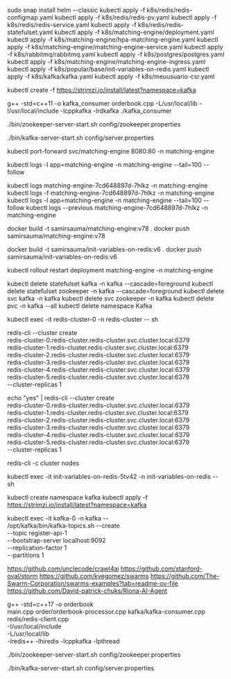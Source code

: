 sudo snap install helm --classic
kubectl apply -f k8s/redis/redis-configmap.yaml
kubectl apply -f k8s/redis/redis-pv.yaml
kubectl apply -f k8s/redis/redis-service.yaml
kubectl apply -f k8s/redis/redis-statefulset.yaml
kubectl apply -f k8s/matching-engine/deployment.yaml
kubectl apply -f k8s/matching-engine/hpa-matching-engine.yaml
kubectl apply -f k8s/matching-engine/matching-engine-service.yaml
kubectl apply -f k8s/rabbitmq/rabbitmq.yaml
kubectl apply -f k8s/postgres/postgres.yaml
kubectl apply -f k8s/matching-engine/matching-engine-ingress.yaml
kubectl apply -f k8s/popular/base/init-variables-on-redis.yaml
kubectl apply -f k8s/kafka/kafka.yaml
kubectl apply -f k8s/meuusuario-csr.yaml

kubectl create -f https://strimzi.io/install/latest?namespace=kafka




g++ -std=c++11 -o kafka_consumer orderbook.cpp -L/usr/local/lib -I/usr/local/include -lcppkafka -lrdkafka
./kafka_consumer

./bin/zookeeper-server-start.sh config/zookeeper.properties

./bin/kafka-server-start.sh config/server.properties





kubectl port-forward svc/matching-engine 8080:80 -n matching-engine

kubectl logs -l app=matching-engine -n matching-engine --tail=100 --follow

kubectl logs matching-engine-7cd648897d-7hlkz -n matching-engine
kubectl logs -f matching-engine-7cd648897d-7hlkz -n matching-engine
kubectl logs -l app=matching-engine -n matching-engine --tail=100 --follow
kubectl logs --previous matching-engine-7cd648897d-7hlkz -n matching-engine



docker build -t samirsauma/matching-engine:v78 .
docker push samirsauma/matching-engine:v78



docker build -t samirsauma/init-variables-on-redis:v6 .
docker push samirsauma/init-variables-on-redis:v6



kubectl rollout restart deployment matching-engine -n matching-engine


kubectl delete statefulset kafka -n kafka --cascade=foreground
kubectl delete statefulset zookeeper -n kafka --cascade=foreground
kubectl delete svc kafka -n kafka
kubectl delete svc zookeeper -n kafka
kubectl delete pvc -n kafka --all
kubectl delete namespace Kafka





kubectl exec -it redis-cluster-0 -n redis-cluster -- sh




redis-cli --cluster create \
  redis-cluster-0.redis-cluster.redis-cluster.svc.cluster.local:6379 \
  redis-cluster-1.redis-cluster.redis-cluster.svc.cluster.local:6379 \
  redis-cluster-2.redis-cluster.redis-cluster.svc.cluster.local:6379 \
  redis-cluster-3.redis-cluster.redis-cluster.svc.cluster.local:6379 \
  redis-cluster-4.redis-cluster.redis-cluster.svc.cluster.local:6379 \
  redis-cluster-5.redis-cluster.redis-cluster.svc.cluster.local:6379 \
  --cluster-replicas 1


echo "yes" | redis-cli --cluster create \
  redis-cluster-0.redis-cluster.redis-cluster.svc.cluster.local:6379 \
  redis-cluster-1.redis-cluster.redis-cluster.svc.cluster.local:6379 \
  redis-cluster-2.redis-cluster.redis-cluster.svc.cluster.local:6379 \
  redis-cluster-3.redis-cluster.redis-cluster.svc.cluster.local:6379 \
  redis-cluster-4.redis-cluster.redis-cluster.svc.cluster.local:6379 \
  redis-cluster-5.redis-cluster.redis-cluster.svc.cluster.local:6379 \
  --cluster-replicas 1


redis-cli -c cluster nodes


kubectl exec -it init-variables-on-redis-5tv42 -n init-variables-on-redis -- sh




kubectl create namespace kafka
kubectl apply -f https://strimzi.io/install/latest?namespace=kafka



kubectl exec -it kafka-0 -n kafka -- \
  /opt/kafka/bin/kafka-topics.sh --create \
  --topic register-api-1 \
  --bootstrap-server localhost:9092 \
  --replication-factor 1 \
  --partitions 1



https://github.com/unclecode/crawl4ai https://github.com/stanford-oval/storm https://github.com/kyegomez/swarms https://github.com/The-Swarm-Corporation/swarms-examples?tab=readme-ov-file https://github.com/David-patrick-chuks/Riona-AI-Agent





g++ -std=c++17 -o orderbook \
    main.cpp order/orderbook-processor.cpp kafka/kafka-consumer.cpp redis/redis-client.cpp \
    -I/usr/local/include \
    -L/usr/local/lib \
    -lredis++ -lhiredis -lcppkafka -lpthread


    
./bin/zookeeper-server-start.sh config/zookeeper.properties

./bin/kafka-server-start.sh config/server.properties